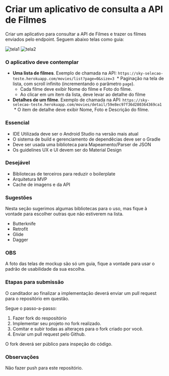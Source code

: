 # Criar um aplicativo de consulta a API de Filmes #

Criar um aplicativo para consultar a API de Filmes e trazer os filmes enviados pelo endpoint. Seguem abaixo telas como guia:

![tela1](https://user-images.githubusercontent.com/7905193/33221593-75c45b4e-d12f-11e7-833c-cc4acbd5ef0e.png)
![tela2](https://user-images.githubusercontent.com/7905193/33221600-85b668ee-d12f-11e7-95fa-8f66bd47f6ab.png)

### **O aplicativo deve contemplar** ###

- __Uma lista de filmes__. Exemplo de chamada na API: `https://sky-selecao-teste.herokuapp.com/movies/list?page=0&size=3`
  * Paginação na tela de lista, com scroll infinito (incrementando o parâmetro `page`).
  * Cada filme deve exibir Nome do filme e Foto do filme.
  * Ao clicar em um item da lista, deve levar ao detalhe do filme
- __Detalhes de um filme__. Exemplo de chamada na API: `https://sky-selecao-teste.herokuapp.com/movies/detail/59e8ec97f36d280364369ca1`
  * O item de detalhe deve exibir Nome, Foto e Descrição do filme.

### **Essencial** ##
* IDE Utilizada deve ser o Android Studio na versão mais atual
* O sistema de build e gerenciamento de dependêcias deve ser o Gradle
* Deve ser usada uma biblioteca para Mapeamento/Parser de JSON
* Os guidelines UX e UI devem ser do Material Design

### **Desejável** ###

* Bibliotecas de terceiros para reduzir o boilerplate
* Arquitetura MVP
* Cache de imagens e da API

### **Sugestões** ###

Nesta seção sugerimos algumas bibliotecas para o uso, mas fique à vontade para escolher outras que não estiverem na lista.

* Butterknife
* Retrofit
* Glide
* Dagger

### **OBS** ###

A foto das telas de mockup são só um guia, fique a vontade para usar o padrão de usabilidade da sua escolha.

### **Etapas para submissão** ###

O canditador ao finalizar a implementação deverá enviar um pull request para o repositório em questão.

Segue o passo-a-passo:

1. Fazer fork do respositório
2. Implementar seu projeto no fork realizado.
3. Comitar e subir todas as alteraçes para o fork criado por você.
4. Enviar um pull request pelo Github.

O fork deverá ser público para inspeção do código.

### **Observações** ###

Não fazer push para este repositório.
